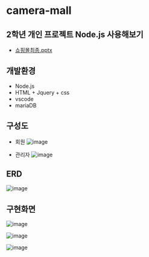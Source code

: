 # camera-mall

## 2학년 개인 프로젝트 Node.js 사용해보기
- [쇼핑몰최종.pptx](https://github.com/bjy291/camera-mall/files/8698081/default.pptx)


## 개발환경
- Node.js 
- HTML + Jquery + css
- vscode
- mariaDB 

## 구성도
- 회원
![image](https://user-images.githubusercontent.com/71078707/168535395-d1994d22-54a7-4d0f-ba75-7df48badae2b.png)

- 관리자
![image](https://user-images.githubusercontent.com/71078707/168535442-ca8baefd-f56b-4dab-8390-cf9843dae635.png)

## ERD
![image](https://user-images.githubusercontent.com/71078707/168535483-a52db687-1b33-44bc-933a-2afb03785de0.png)

## 구현화면
![image](https://user-images.githubusercontent.com/71078707/168535526-2f294a7f-e766-4305-8c7d-76f83035030f.png)

![image](https://user-images.githubusercontent.com/71078707/168535540-e637f239-50db-4889-ada3-2edd7d7594a9.png)

![image](https://user-images.githubusercontent.com/71078707/168535554-69c7b023-ba62-471a-acda-3b1d7f8ada6e.png)
